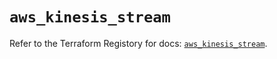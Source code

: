 # `aws_kinesis_stream`

Refer to the Terraform Registory for docs: [`aws_kinesis_stream`](https://registry.terraform.io/providers/hashicorp/aws/4.67.0/docs/resources/kinesis_stream).
